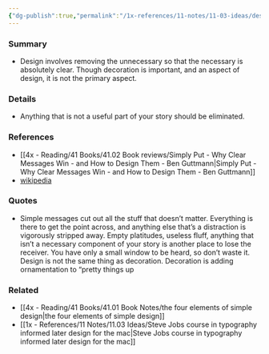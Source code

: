 ```yaml
---
{"dg-publish":true,"permalink":"/1x-references/11-notes/11-03-ideas/design-is-not-decoration/","title":"Design is not decoration","created":"2024-04-20T10:28:53.109+03:00","updated":"2024-04-20T10:36:45.133+03:00"}
---
```



### Summary
- Design involves removing the unnecessary so that the necessary is absolutely clear. Though decoration is important, and an aspect of design, it is not the primary aspect.

### Details
- Anything that is not a useful part of your story should be eliminated.

### References
- [[4x - Reading/41 Books/41.02 Book reviews/Simply Put - Why Clear Messages Win - and How to Design Them - Ben Guttmann\|Simply Put - Why Clear Messages Win - and How to Design Them - Ben Guttmann]]
- [wikipedia](https://en.wikipedia.org/wiki/Design)

### Quotes
- Simple messages cut out all the stuff that doesn’t matter. Everything is there to get the point across, and anything else that’s a distraction is vigorously stripped away. Empty platitudes, useless fluff, anything that isn’t a necessary component of your story is another place to lose the receiver. You have only a small window to be heard, so don’t waste it. Design is not the same thing as decoration. Decoration is adding ornamentation to “pretty things up

### Related
- [[4x - Reading/41 Books/41.01 Book Notes/the four elements of simple design\|the four elements of simple design]]
- [[1x - References/11 Notes/11.03 Ideas/Steve Jobs course in typography informed later design for the mac\|Steve Jobs course in typography informed later design for the mac]]
